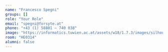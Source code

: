 ```yaml
---
name: "Francesco Spegni"
groups: []
role: "Your Role"
email: "spegni@forsyte.at"
phone: "+43 (1) 58801 – 740 038"
image: "https://informatics.tuwien.ac.at/assets/w18/1.7.3/images/silhouette.svg"
room: "HE0314"
alumni: false
---
```


<!--
Your custom content goes here.
-->